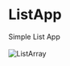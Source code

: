 # ListApp
Simple List App
<br>
<br>
![ListArray](https://user-images.githubusercontent.com/29264116/83576782-2de72d00-a53b-11ea-906a-1f364660e6b8.gif)

